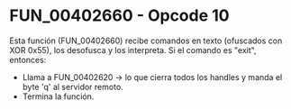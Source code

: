 # FUN_00402660 - Opcode 10

Esta función (FUN_00402660) recibe comandos en texto (ofuscados con XOR 0x55), los desofusca y los interpreta. Si el comando es "exit", entonces:
- Llama a FUN_00402620 → lo que cierra todos los handles y manda el byte 'q' al servidor remoto.
- Termina la función.
